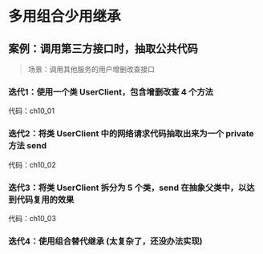 # 多用组合少用继承

## 案例：调用第三方接口时，抽取公共代码
> 场景：调用其他服务的用户增删改查接口

### 迭代1：使用一个类 UserClient，包含增删改查 4 个方法
代码：ch10_01 


### 迭代2：将类 UserClient 中的网络请求代码抽取出来为一个 private 方法 send
代码：ch10_02 

### 迭代3：将类 UserClient 拆分为 5 个类，send 在抽象父类中，以达到代码复用的效果
代码：ch10_03

### 迭代4：使用组合替代继承 (太复杂了，还没办法实现)

